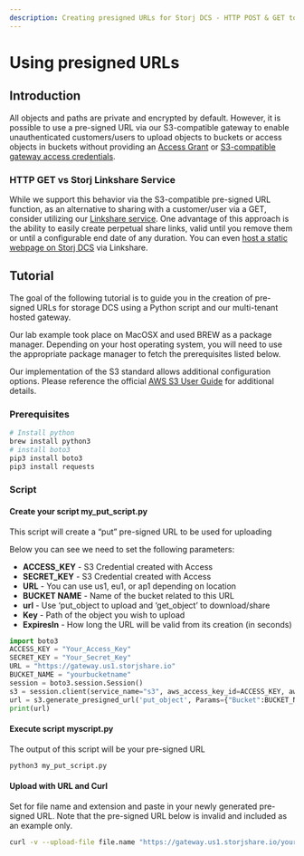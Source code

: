 ```yaml
---
description: Creating presigned URLs for Storj DCS - HTTP POST & GET to a URL
---
```


# Using presigned URLs

## **Introduction**

All objects and paths are private and encrypted by default. However, it is possible to use a pre-signed URL via our S3-compatible gateway to enable unauthenticated customers/users to upload objects to buckets or access objects in buckets without providing an [Access Grant](https://docs.storj.io/dcs/concepts/access/access-grants) or [S3-compatible gateway access credentials](../../getting-started/quickstart-aws-sdk-and-hosted-gateway-mt.md#generate-credentials-to-the-gateway-mt).&#x20;

### **HTTP GET vs Storj Linkshare Service**

While we support this behavior via the S3-compatible pre-signed URL function, as an alternative to sharing with a customer/user via a GET, consider utilizing our [Linkshare service](../linksharing-service.md). One advantage of this approach is the ability to easily create perpetual share links, valid until you remove them or until a configurable end date of any duration. You can even [host a static webpage on Storj DCS](../../how-tos/host-a-static-website/) via Linkshare.

## **Tutorial**&#x20;

The goal of the following tutorial is to guide you in the creation of pre-signed URLs for storage DCS using a Python script and our multi-tenant hosted gateway.

Our lab example took place on MacOSX and used BREW as a package manager. Depending on your host operating system, you will need to use the appropriate package manager to fetch the prerequisites listed below.&#x20;

Our implementation of the S3 standard allows additional configuration options. Please reference the official [AWS S3 User Guide](https://docs.aws.amazon.com/AmazonS3/latest/userguide/using-presigned-url.html) for additional details.&#x20;

### **Prerequisites**

```bash
# Install python
brew install python3
# install boto3
pip3 install boto3
pip3 install requests
```

### **Script**

#### Create your script my\_put\_script.py

This script will create a “put” pre-signed URL to be used for uploading

Below you can see we need to set the following parameters:

* **ACCESS\_KEY** - S3 Credential created with Access
* **SECRET\_KEY** - S3 Credential created with Access
* **URL** - You can use us1, eu1, or ap1 depending on location
* **BUCKET NAME** - Name of the bucket related to this URL
* **url** - Use ‘put\_object to upload and ‘get\_object’ to download/share
* **Key** - Path of the object you wish to upload
* **ExpiresIn** - How long the URL will be valid from its creation (in seconds)

```python
import boto3
ACCESS_KEY = "Your_Access_Key"
SECRET_KEY = "Your_Secret_Key"
URL = "https://gateway.us1.storjshare.io"
BUCKET_NAME = "yourbucketname"
session = boto3.session.Session()
s3 = session.client(service_name="s3", aws_access_key_id=ACCESS_KEY, aws_secret_access_key=SECRET_KEY, endpoint_url=URL)
url = s3.generate_presigned_url('put_object', Params={"Bucket":BUCKET_NAME, "Key":"path/within/bucket/file.name"}, ExpiresIn=3600)
print(url)
```

#### **Execute script myscript.py**

The output of this script will be your pre-signed URL

```bash
python3 my_put_script.py
```

#### **Upload with URL and Curl**

Set for file name and extension and paste in your newly generated pre-signed URL. Note that the pre-signed URL below is invalid and included as an example only.

```bash
curl -v --upload-file file.name "https://gateway.us1.storjshare.io/yourbucketname/path/within/bucket?AWSAccessKeyId=jvruleqdpbwqx7vxmwgqbtlbmapa&Signature=fUNxawPyFd%2F9apR%2FZnKmR%2BPXGCA%3D&Expires=1628019103"
```
